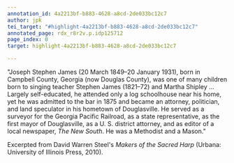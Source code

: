 ```yaml
---
annotation_id: 4a2213bf-b883-4628-a8cd-2de033bc12c7
author: jpk
tei_target: "#highlight-4a2213bf-b883-4628-a8cd-2de033bc12c7"
annotated_page: rdx_r8r2v.p.idp125712
page_index: 0
target: highlight-4a2213bf-b883-4628-a8cd-2de033bc12c7

---
```

"Joseph Stephen James (20 March 1849–20 January 1931), born in Campbell County, Georgia (now Douglas County), was one of many children born to singing teacher Stephen James (1821–72) and Martha Shipley ... Largely self-educated, he attended only a log schoolhouse near his home, yet he was admitted to the bar in 1875 and became an attorney, politician, and land speculator in his hometown of Douglasville.  He served as a surveyor for the Georgia Pacific Railroad, as a state representative, as the first mayor of Douglasville, as a U. S. district attorney, and as editor of a local newspaper, *The New South*.  He was a Methodist and a Mason."

Excerpted from David Warren Steel's *Makers of the Sacred Harp* (Urbana: University of Illinois Press, 2010).